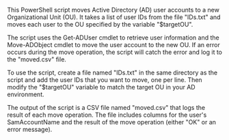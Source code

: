 This PowerShell script moves Active Directory (AD) user accounts to a new Organizational Unit (OU). It takes a list of user IDs from the file "IDs.txt" and moves each user to the OU specified by the variable "$targetOU".

The script uses the Get-ADUser cmdlet to retrieve user information and the Move-ADObject cmdlet to move the user account to the new OU. If an error occurs during the move operation, the script will catch the error and log it to the "moved.csv" file.

To use the script, create a file named "IDs.txt" in the same directory as the script and add the user IDs that you want to move, one per line. Then modify the "$targetOU" variable to match the target OU in your AD environment.

The output of the script is a CSV file named "moved.csv" that logs the result of each move operation. The file includes columns for the user's SamAccountName and the result of the move operation (either "OK" or an error message).
